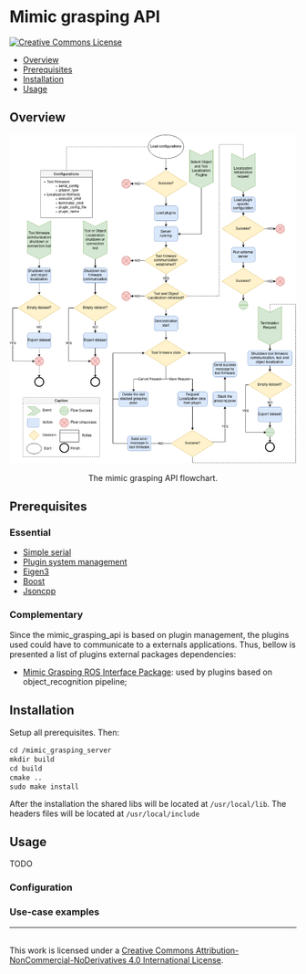 # Mimic grasping API

<a rel="license" href="http://creativecommons.org/licenses/by-nc-nd/4.0/"><img alt="Creative Commons License" style="border-width:0" src="https://i.creativecommons.org/l/by-nc-nd/4.0/88x31.png" />

* [Overview](#overview)
* [Prerequisites](#prerequisites)
* [Installation](#installation)
* [Usage](#usage)

## <a name="overview"></a>Overview

<p align="center">
  <img src="./images/mimic_grasping_api.png" width="680">
</p>
<p align="center">
The mimic grasping API flowchart.
</p>

## <a name="prerequisites"></a>Prerequisites

### Essential
* [Simple serial](https://github.com/ItzMeJP/SimpleSerialInterface)
* [Plugin system management](https://github.com/ItzMeJP/plugin_system_cpp)
* [Eigen3](https://eigen.tuxfamily.org/index.php?title=Main_Page)
* [Boost](https://www.boost.org/)
* [Jsoncpp](https://open-source-parsers.github.io/jsoncpp-docs/doxygen/index.html#_intro)

### Complementary

Since the mimic_grasping_api is based on plugin management, the plugins used could have to communicate to a externals applications. Thus, bellow is presented a list of plugins external packages dependencies:

* [Mimic Grasping ROS Interface Package](https://github.com/ItzMeJP/mimic_grasping_ros_interface_package): used by plugins based on object_recognition pipeline;

## <a name="installation"></a>Installation

Setup all prerequisites. Then:
```
cd /mimic_grasping_server
mkdir build
cd build
cmake ..
sudo make install
```

After the installation the shared libs will be located at ```/usr/local/lib```. The headers files will be located at ```/usr/local/include```

## <a name="usage"></a> Usage
TODO

### <a name="configuration"></a> Configuration
### <a name="examples"></a> Use-case examples

-----------------------------------------------------------------------------------------------------------------------------------------------------------------------------------------------------
<br />This work is licensed under a <a rel="license" href="http://creativecommons.org/licenses/by-nc-nd/4.0/">Creative Commons Attribution-NonCommercial-NoDerivatives 4.0 International License</a>.
